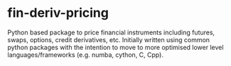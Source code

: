 # fin-deriv-pricing
Python based package to price financial instruments including futures, swaps, options, credit derivatives, etc. Initially written using common python packages with the intention to move to more optimised lower level languages/frameworks (e.g. numba, cython, C, Cpp).
